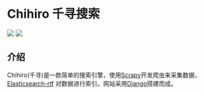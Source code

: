 # Chihiro 千寻搜索

![](https://img.shields.io/badge/version-0.1-yellowgreen.svg) ![](https://img.shields.io/pypi/pyversions/Django.svg)

## 介绍

Chihiro(千寻)是一款简单的搜索引擎，使用[Scrapy](https://scrapy.org/)开发爬虫来采集数据，[Elasticsearch-rtf](https://github.com/medcl/elasticsearch-rtf) 对数据进行索引。网站采用[Django](https://github.com/django/django)搭建而成。